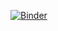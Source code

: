 [![Binder](https://mybinder.org/badge_logo.svg)](https://mybinder.org/v2/gh/glitch105106/notebook2.git/HEAD)
